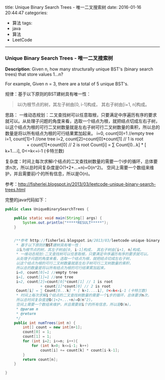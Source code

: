 



title: Unique Binary Search Trees - 唯一二叉搜索树
date: 2016-01-16 20:44:47
categories: 
- 算法
tags: 
- java
- 算法
- LeetCode
<!--updated: 2016-01-16 21:40:47-->
---

### Unique Binary Search Trees - 唯一二叉搜索树

**Description**: Given n, how many structurally unique BST's (binary search trees) that store values 1...n?

For example,
 Given n = 3, there are a total of 5 unique BST's.

规律：基于以下原则的BST建树具有唯一性：
>以i为根节点的树，其左子树由[0, i-1]构成， 其右子树由[i+1, n]构成。
>
 思路：
 一维动态规划：二叉查找树可以任意取根，只要满足中序遍历有序的要求就可以。从处理子问题的角度来看，选取一个结点为根，就把结点切成左右子树，以这个结点为根的可行二叉树数量就是左右子树可行二叉树数量的乘积，所以总的数量是将以所有结点为根的可行结果累加起来。
     i=0, count[0]=1 //empty tree
     i=1, count[1]=1 //one tree
     i=2, count[2]=count[0]*count[1] // 1 is root
　　　　　+ count[1]*count[0] // 2 is root
     Count[i] = ∑ Count[0...k] * [ k+1....i], 0<=k<=i-1 (卡特兰数)

复杂度：时间上每次求解i个结点的二叉查找树数量的需要一个i步的循环，总体要求n次，所以总时间复杂度是O(1+2+...+n)=O(n^2)。
空间上需要一个数组来维护，并且需要前i个的所有信息，所以是O(n)。

参考：http://fisherlei.blogspot.in/2013/03/leetcode-unique-binary-search-trees.html

完整的java代码如下：

```java
public class UniqueBinarySearchTrees {

    public static void main(String[] args) {
        System.out.println("*****RESULT*****");
    }


    /**参考 http://fisherlei.blogspot.in/2013/03/leetcode-unique-binary-search-trees.html
     * 基于以下原则的BST建树具有唯一性：
     以i为根节点的树，其左子树由[0, i-1]构成， 其右子树由[i+1, n]构成。
     * 一维动态规划:二叉查找树可以任意取根，只要满足中序遍历有序的要求就可以。
     从处理子问题的角度来看，选取一个结点为根，就把结点切成左右子树，
     以这个结点为根的可行二叉树数量就是左右子树可行二叉树数量的乘积，
     所以总的数量是将以所有结点为根的可行结果累加起来。
     i=0, count[0]=1 //empty tree
     i=1, count[1]=1 //one tree
     i=2, count[2]=count[0]*count[1] // 1 is root
                + count[1]*count[0] // 2 is root
     Count[i] = ∑ Count[0...k] * [ k+1....i], 0<=k<=i-1 (卡特兰数)
     * 时间上每次求解i个结点的二叉查找树数量的需要一个i步的循环，总体要求n次，
     所以总时间复杂度是O(1+2+...+n)=O(n^2)。
     空间上需要一个数组来维护，并且需要前i个的所有信息，所以是O(n)。
     * @param n
     * @return
     */
    public int numTrees(int n) {
        int[] count = new int[n+1];
        count[0] = 1;
        count[1] = 1;
        for (int i=2; i<=n; i++){
            for (int k=0; k<=i-1; k++)
                count[i] += count[k] * count[i-k-1];
        }
        return count[n];
    }

}
```
